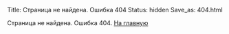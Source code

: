 Title: Страница не найдена. Ошибка 404
Status: hidden
Save_as: 404.html

Страница не найдена. Ошибка 404. [На главную](/)